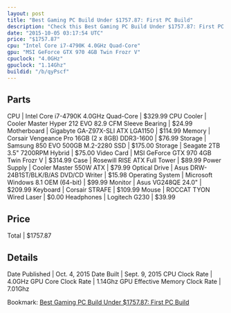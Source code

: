 ```yaml
---
layout: post
title: "Best Gaming PC Build Under $1757.87: First PC Build"
description: "Check this Best Gaming PC Build Under $1757.87: First PC Build. CPU: Intel Core i7-4790K 4.0GHz Quad-Core, CPU Cooler: Cooler Master Hyper 212 EVO 82.9 CFM Sleeve Bearing,"
date: "2015-10-05 03:17:54 UTC"
price: "$1757.87"
cpu: "Intel Core i7-4790K 4.0GHz Quad-Core"
gpu: "MSI GeForce GTX 970 4GB Twin Frozr V"
cpuclock: "4.0GHz"
gpuclock: "1.14Ghz"
buildid: "/b/qyPscf"
---
```


## Parts

CPU | Intel Core i7-4790K 4.0GHz Quad-Core | $329.99
CPU Cooler | Cooler Master Hyper 212 EVO 82.9 CFM Sleeve Bearing | $24.99
Motherboard | Gigabyte GA-Z97X-SLI ATX LGA1150 | $114.99
Memory | Corsair Vengeance Pro 16GB (2 x 8GB) DDR3-1600 | $76.99
Storage | Samsung 850 EVO 500GB M.2-2280 SSD | $175.00
Storage | Seagate  2TB 3.5" 7200RPM Hybrid | $75.00
Video Card | MSI GeForce GTX 970 4GB Twin Frozr V | $314.99
Case | Rosewill RISE ATX Full Tower | $89.99
Power Supply | Cooler Master 550W ATX | $79.99
Optical Drive | Asus DRW-24B1ST/BLK/B/AS DVD/CD Writer | $15.98
Operating System | Microsoft Windows 8.1 OEM (64-bit) | $99.99
Monitor | Asus VG248QE 24.0" | $209.99
Keyboard | Corsair STRAFE | $109.99
Mouse | ROCCAT TYON Wired Laser | $0.00
Headphones | Logitech G230 | $39.99

## Price

Total | $1757.87

## Details

Date Published | Oct. 4, 2015
Date Built | Sept. 9, 2015
CPU Clock Rate | 4.0GHz
GPU Core Clock Rate | 1.14Ghz
GPU Effective Memory Clock Rate | 7.01Ghz

Bookmark: [Best Gaming PC Build Under $1757.87: First PC Build](http://pcbuilders.github.io/2015/10/05/best-gaming-pc-build-under-1757-dollars-dot-87-first-pc-build/)
